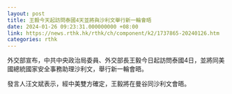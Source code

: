 ```yaml
---
layout: post
title: 王毅今天起訪問泰國4天並將與沙利文舉行新一輪會晤
date: 2024-01-26 09:23:31.000000000 +08:00
link: https://news.rthk.hk/rthk/ch/component/k2/1737865-20240126.htm
categories: rthk
---
```


外交部宣布，中共中央政治局委員、外交部長王毅今日起訪問泰國4日，並將同美國總統國家安全事務助理沙利文，舉行新一輪會晤。

發言人汪文斌表示，經中美雙方確定，王毅將在曼谷同沙利文會晤。
